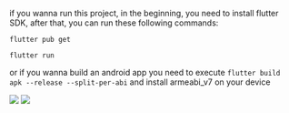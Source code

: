 if you wanna run this project, in the beginning, you need to install flutter SDK, after that, you can run these following commands:


`flutter pub get`

`flutter run`



or if you wanna build an android app you need to execute `flutter build apk --release --split-per-abi` and install armeabi_v7 on your device

![](https://img.shields.io/badge/Language-Dart-blue)
![](https://img.shields.io/badge/FrameWork-Flutter-blue)
